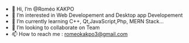 - 👋 Hi, I’m @Roméo KAKPO
- 👀 I’m interested in Web Developement and Desktop app Developement
- 🌱 I’m currently learning C++, Qt,JavaScript,Php, MERN Stack...
- 💞️ I’m looking to collaborate on Team
- 📫 How to reach me : romeokakpo3@gmail.com

<!---
Lacrima98654/Lacrima98654 is a ✨ special ✨ repository because its `README.md` (this file) appears on your GitHub profile.
You can click the Preview link to take a look at your changes.
--->
